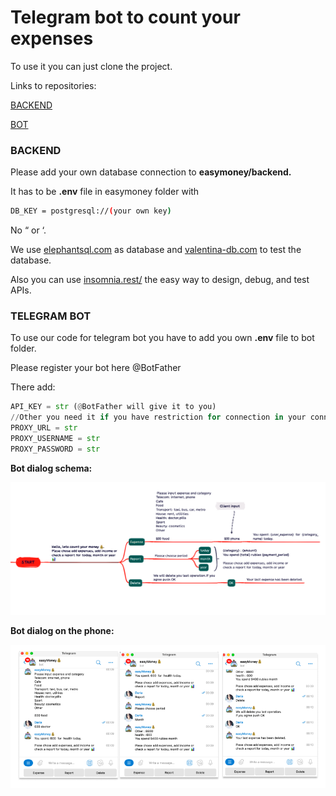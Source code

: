 # Telegram bot to count your expenses

To use it you can just clone the project.

Links to repositories:

[BACKEND](https://github.com/easyandmoney/backend)

[BOT](https://github.com/easyandmoney/Bot)

### BACKEND

Please add your own database connection to **easymoney/backend.**

It has to be **.env** file in easymoney folder with

```bash
DB_KEY = postgresql://(your own key)
```

No “ or ‘.

We use [elephantsql.com](http://www.elephantsql.com/) as database and  [valentina-db.com](https://www.valentina-db.com/en/) to test the database.

Also you can use [insomnia.rest/](https://insomnia.rest/)  the easy way to design, debug, and test APIs.

### TELEGRAM BOT

To use our code for telegram bot you have to add you own **.env** file to bot folder.

Please register your bot here @BotFather

There add:

```python
API_KEY = str (@BotFather will give it to you)
//Other you need it if you have restriction for connection in your conntry://
PROXY_URL = str
PROXY_USERNAME = str
PROXY_PASSWORD = str
```
**Bot dialog schema:**

![Alt text](bot_dialog.schema.png)

**Bot dialog on the phone:**

![Alt text](bot_dialog_pc.png)

